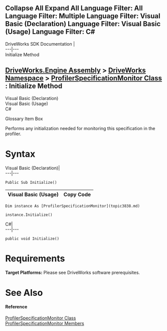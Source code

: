 Collapse All Expand All Language Filter: All  Language Filter: Multiple  Language Filter: Visual Basic (Declaration) Language Filter: Visual Basic (Usage) Language Filter: C#  
---  
DriveWorks SDK Documentation  |   
---|---  
Initialize Method   
  
[DriveWorks.Engine Assembly](topic2156.md) > [DriveWorks Namespace](topic2159.md) > [ProfilerSpecificationMonitor Class](topic3838.md) : Initialize Method  
---  
  
Visual Basic (Declaration)    
Visual Basic (Usage)    
C# 

Glossary Item Box

Performs any initialization needed for monitoring this specification in the profiler. 

# Syntax

Visual Basic (Declaration)|   
---|---  
      
    
    Public Sub Initialize()   
  
Visual Basic (Usage)| Copy Code  
---|---  
      
    
    Dim instance As [ProfilerSpecificationMonitor](topic3838.md)
     
    instance.Initialize()  
  
C#|   
---|---  
      
    
    public void Initialize()  
  
# Requirements

**Target Platforms:** Please see DriveWorks software prerequisites.

# See Also

#### Reference

[ProfilerSpecificationMonitor Class](topic3838.md)   
[ProfilerSpecificationMonitor Members](topic3839.md)


